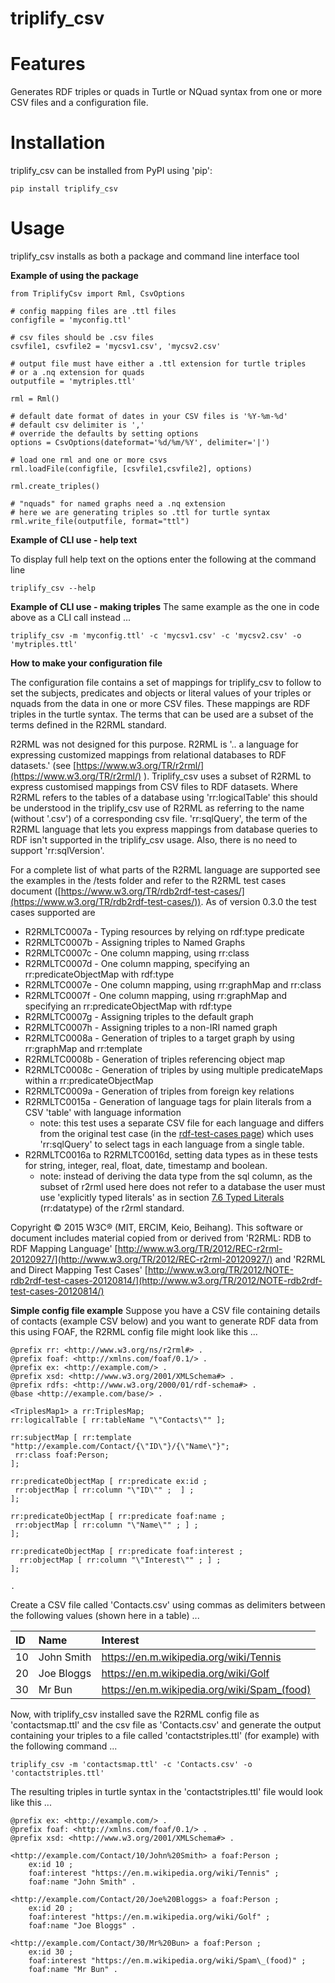 triplify\_csv
=============

Features
========

Generates RDF triples or quads in Turtle or NQuad syntax from one or more CSV files and a configuration file.

Installation
============

triplify\_csv can be installed from PyPI using 'pip':

```
pip install triplify_csv
```

Usage
=====

triplify\_csv installs as both a package and command line interface tool

**Example of using the package**

	from TriplifyCsv import Rml, CsvOptions
	
	# config mapping files are .ttl files
	configfile = 'myconfig.ttl'
	
	# csv files should be .csv files
	csvfile1, csvfile2 = 'mycsv1.csv', 'mycsv2.csv'
	
	# output file must have either a .ttl extension for turtle triples
	# or a .nq extension for quads
	outputfile = 'mytriples.ttl'
	
	rml = Rml()
	
	# default date format of dates in your CSV files is '%Y-%m-%d'
	# default csv delimiter is ','
	# override the defaults by setting options
	options = CsvOptions(dateformat='%d/%m/%Y', delimiter='|')
	
	# load one rml and one or more csvs
	rml.loadFile(configfile, [csvfile1,csvfile2], options)
	 
	rml.create_triples()
	
	# "nquads" for named graphs need a .nq extension
	# here we are generating triples so .ttl for turtle syntax
	rml.write_file(outputfile, format="ttl")



**Example of CLI use - help text**

To display full help text on the options enter the following at the command line

```
triplify_csv --help
```


**Example of CLI use - making triples** The same example as the one in code above as a CLI call instead ...

```
triplify_csv -m 'myconfig.ttl' -c 'mycsv1.csv' -c 'mycsv2.csv' -o 'mytriples.ttl'
```

**How to make your configuration file**

The configuration file contains a set of mappings for triplify\_csv to follow to set the subjects, predicates and objects or literal values of your triples or nquads from the data in one or more CSV files. These mappings are RDF triples in the turtle syntax. The terms that can be used are a subset of the terms defined in the R2RML standard.

R2RML was not designed for this purpose. R2RML is '.. a language for expressing customized mappings from relational databases to RDF datasets.' (see [https://www.w3.org/TR/r2rml/](https://www.w3.org/TR/r2rml/) ). Triplify\_csv uses a subset of R2RML to express customised mappings from CSV files to RDF datasets. Where R2RML refers to the tables of a database using 'rr:logicalTable' this should be understood in the triplify\_csv use of R2RML as referring to the name (without '.csv') of a corresponding csv file. 'rr:sqlQuery', the term of the R2RML language that lets you express mappings from database queries to RDF isn't supported in the triplify\_csv usage. Also, there is no need to support 'rr:sqlVersion'.

For a complete list of what parts of the R2RML language are supported see the examples in the /tests folder and refer to the R2RML test cases document ([https://www.w3.org/TR/rdb2rdf-test-cases/](https://www.w3.org/TR/rdb2rdf-test-cases/)). As of version 0.3.0 the test cases supported are

- R2RMLTC0007a - Typing resources by relying on rdf:type predicate
- R2RMLTC0007b - Assigning triples to Named Graphs
- R2RMLTC0007c - One column mapping, using rr:class
- R2RMLTC0007d - One column mapping, specifying an rr:predicateObjectMap with rdf:type
- R2RMLTC0007e - One column mapping, using rr:graphMap and rr:class
- R2RMLTC0007f - One column mapping, using rr:graphMap and specifying an rr:predicateObjectMap with rdf:type
- R2RMLTC0007g - Assigning triples to the default graph
- R2RMLTC0007h - Assigning triples to a non-IRI named graph
- R2RMLTC0008a - Generation of triples to a target graph by using rr:graphMap and rr:template
- R2RMLTC0008b - Generation of triples referencing object map
- R2RMLTC0008c - Generation of triples by using multiple predicateMaps within a rr:predicateObjectMap
- R2RMLTC0009a - Generation of triples from foreign key relations
- R2RMLTC0015a - Generation of language tags for plain literals from a CSV 'table' with language information
	- note: this test uses a separate CSV file for each language and differs from the original test case (in the [rdf-test-cases page](https://www.w3.org/TR/rdb2rdf-test-cases/)) which uses 'rr:sqlQuery' to select tags in each language from a single table.
- R2RMLTC0016a to R2RMLTC0016d, setting data types as in these tests for string, integer, real, float, date, timestamp and boolean.  
	- note: instead of deriving the data type from the sql column, as the subset of r2rml used here does not refer to a database the user must use 'explicitly typed literals' as in section [7.6 Typed Literals](https://www.w3.org/TR/r2rml/#typed-literals) (rr:datatype) of the r2rml standard.

Copyright © 2015 W3C® (MIT, ERCIM, Keio, Beihang). This software or document includes material copied from or derived from 'R2RML: RDB to RDF Mapping Language' [http://www.w3.org/TR/2012/REC-r2rml-20120927/](http://www.w3.org/TR/2012/REC-r2rml-20120927/) and 'R2RML and Direct Mapping Test Cases' [http://www.w3.org/TR/2012/NOTE-rdb2rdf-test-cases-20120814/](http://www.w3.org/TR/2012/NOTE-rdb2rdf-test-cases-20120814/)

**Simple config file example** Suppose you have a CSV file containing details of contacts (example CSV below) and you want to generate RDF data from this using FOAF, the R2RML config file might look like this ...

	@prefix rr: <http://www.w3.org/ns/r2rml#> .
	@prefix foaf: <http://xmlns.com/foaf/0.1/> .
	@prefix ex: <http://example.com/> .
	@prefix xsd: <http://www.w3.org/2001/XMLSchema#> .
	@prefix rdfs: <http://www.w3.org/2000/01/rdf-schema#> .
	@base <http://example.com/base/> .
	
	<TriplesMap1> a rr:TriplesMap;
	rr:logicalTable [ rr:tableName "\"Contacts\"" ];
	
	rr:subjectMap [ rr:template "http://example.com/Contact/{\"ID\"}/{\"Name\"}";
	 rr:class foaf:Person;
	];
	
	rr:predicateObjectMap [ rr:predicate ex:id ;
	 rr:objectMap [ rr:column "\"ID\"" ;  ] ;
	];
	
	rr:predicateObjectMap [ rr:predicate foaf:name ;
	 rr:objectMap [ rr:column "\"Name\"" ; ] ;
	];
	
	rr:predicateObjectMap [ rr:predicate foaf:interest ;
	  rr:objectMap [ rr:column "\"Interest\"" ; ] ;
	];
	
	.



Create a CSV file called 'Contacts.csv' using commas as delimiters between the following values (shown here in a table) ...

ID  | Name | Interest
:---- | :---- | :--------
10 | John Smith | https://en.m.wikipedia.org/wiki/Tennis
20 | Joe Bloggs | https://en.m.wikipedia.org/wiki/Golf
30 | Mr Bun | https://en.m.wikipedia.org/wiki/Spam_(food) 


Now, with triplify_csv installed save the R2RML config file as 'contactsmap.ttl' and the csv file as 'Contacts.csv' and generate the output containing your triples to a file called 'contactstriples.ttl' (for example) with the following command ...

```
triplify_csv -m 'contactsmap.ttl' -c 'Contacts.csv' -o 'contactstriples.ttl'
```

The resulting triples in turtle syntax in the 'contactstriples.ttl' file would look like this ...


	@prefix ex: <http://example.com/> .
	@prefix foaf: <http://xmlns.com/foaf/0.1/> .
	@prefix xsd: <http://www.w3.org/2001/XMLSchema#> .
	
	<http://example.com/Contact/10/John%20Smith> a foaf:Person ;
	    ex:id 10 ;
	    foaf:interest "https://en.m.wikipedia.org/wiki/Tennis" ;
	    foaf:name "John Smith" .
	
	<http://example.com/Contact/20/Joe%20Bloggs> a foaf:Person ;
	    ex:id 20 ;
	    foaf:interest "https://en.m.wikipedia.org/wiki/Golf" ;
	    foaf:name "Joe Bloggs" .
	
	<http://example.com/Contact/30/Mr%20Bun> a foaf:Person ;
	    ex:id 30 ;
	    foaf:interest "https://en.m.wikipedia.org/wiki/Spam\_(food)" ;
	    foaf:name "Mr Bun" .

 